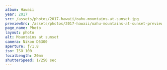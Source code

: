 ```yaml
---
album: Hawaii
year: 2017
src: /assets/photos/2017-hawaii/oahu-mountains-at-sunset.jpg
previewSrc: /assets/photos/2017-hawaii/oahu-mountains-at-sunset-preview.jpg
page_name: Photo
layout: photo
alt: Mountains at sunset
camera: Nikon D5300
aperture: ƒ/1.8
iso: ISO 100
focalLength: 20mm
shutterSpeed: 1/250 sec
---
```

